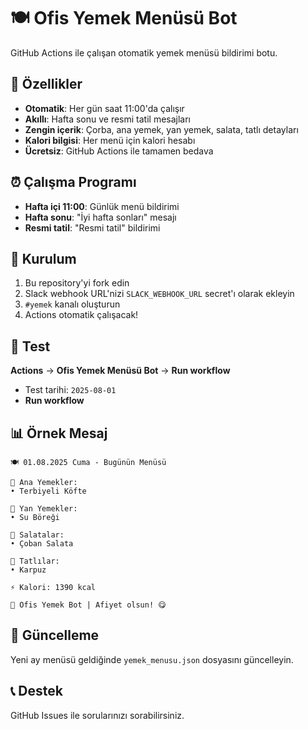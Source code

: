 # 🍽️ Ofis Yemek Menüsü Bot

GitHub Actions ile çalışan otomatik yemek menüsü bildirimi botu.

## 🎯 Özellikler

- **Otomatik**: Her gün saat 11:00'da çalışır
- **Akıllı**: Hafta sonu ve resmi tatil mesajları
- **Zengin içerik**: Çorba, ana yemek, yan yemek, salata, tatlı detayları
- **Kalori bilgisi**: Her menü için kalori hesabı
- **Ücretsiz**: GitHub Actions ile tamamen bedava

## ⏰ Çalışma Programı

- **Hafta içi 11:00**: Günlük menü bildirimi
- **Hafta sonu**: "İyi hafta sonları" mesajı
- **Resmi tatil**: "Resmi tatil" bildirimi

## 🔧 Kurulum

1. Bu repository'yi fork edin
2. Slack webhook URL'nizi `SLACK_WEBHOOK_URL` secret'ı olarak ekleyin
3. `#yemek` kanalı oluşturun
4. Actions otomatik çalışacak!

## 🧪 Test

**Actions** → **Ofis Yemek Menüsü Bot** → **Run workflow**
- Test tarihi: `2025-08-01`
- **Run workflow**

## 📊 Örnek Mesaj

```
🍽️ 01.08.2025 Cuma - Bugünün Menüsü

🍖 Ana Yemekler:
• Terbiyeli Köfte

🥬 Yan Yemekler:
• Su Böreği

🥗 Salatalar:
• Çoban Salata

🍰 Tatlılar:
• Karpuz

⚡ Kalori: 1390 kcal

🤖 Ofis Yemek Bot | Afiyet olsun! 😋
```

## 🔄 Güncelleme

Yeni ay menüsü geldiğinde `yemek_menusu.json` dosyasını güncelleyin.

## 📞 Destek

GitHub Issues ile sorularınızı sorabilirsiniz.

